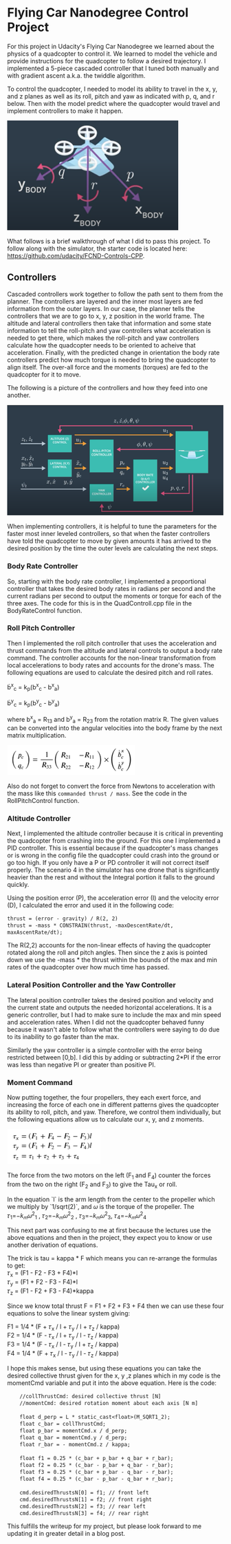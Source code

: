 

# Flying Car Nanodegree Control Project

[//]: # (Image References)

[xyz]: (./animations/xyz.png) "Dyanmics of Drone"
[img1]: (./animations/cascadedcontroller.png) "Controller"
[img12]: (./animations/matrixrollPitch.png) "Matrix Roll Pitch"
[img13]: (./animations/momentcommand.png) "Moment Command"

For this project in Udacity's Flying Car Nanodegree we learned about the physics of a quadcopter to control it. We learned to model the vehicle and provide instructions for the quadcopter to follow a desired trajectory. I implemented a 5-piece cascaded controller that I tuned both manually and with gradient ascent a.k.a. the twiddle algorithm.

To control the quadcopter, I needed to model its ability to travel in the x, y, and z planes as well as its roll, pitch and yaw as indicated with p, q, and r below. Then with the model predict where the quadcopter would travel and implement controllers to make it happen. 

![xyz](https://github.com/cdurrans/FCND-Controls-CPP/blob/master/animations/xyz.PNG)

What follows is a brief walkthrough of what I did to pass this project. To follow along with the simulator, the starter code is located here: https://github.com/udacity/FCND-Controls-CPP.

## Controllers

Cascaded controllers work together to follow the path sent to them from the planner. The controllers are layered and the inner most layers are fed information from the outer layers. In our case, the planner tells the controllers that we are to go to x, y, z position in the world frame. The altitude and lateral controllers then take that information and some state information to tell the roll-pitch and yaw controllers what acceleration is needed to get there, which makes the roll-pitch and yaw controllers calculate how the quadcopter needs to be oriented to acheive that acceleration. Finally, with the predicted change in orientation the body rate controllers predict how much torque is needed to bring the quadcopter to align itself. The over-all force and the moments (torques) are fed to the quadcopter for it to move.

The following is a picture of the controllers and how they feed into one another.

![Cascaded Controller](https://github.com/cdurrans/FCND-Controls-CPP/blob/master/animations/cascadedcontroller.PNG)

When implementing controllers, it is helpful to tune the parameters for the faster most inner leveled controllers, so that when the faster controllers have told the quadcopter to move by given amounts it has arrived to the desired position by the time the outer levels are calculating the next steps.

### Body Rate Controller
So, starting with the body rate controller, I implemented a proportional controller that takes the desired body rates in radians per second and the current radians per second to output the moments or torque for each of the three axes. The code for this is in the QuadControll.cpp file in the BodyRateControl function.

### Roll Pitch Controller
Then I implemented the roll pitch controller that uses the acceleration and thrust commands from the altitude and lateral controls to output a body rate command. The controller accounts for the non-linear transformation from local accelerations to body rates and accounts for the drone's mass. The following equations are used to calculate the desired pitch and roll rates.

b&#775;<sup>x</sup><sub>c</sub> = k<sub>p</sub>(b<sup>x</sup><sub>c</sub> - b<sup>x</sup><sub>a</sub>)

b&#775;<sup>y</sup><sub>c</sub> = k<sub>p</sub>(b<sup>y</sup><sub>c</sub> - b<sup>y</sup><sub>a</sub>)

where b<sup>x</sup><sub>a</sub> = R<sub>13</sub> and b<sup>y</sup><sub>a</sub> = R<sub>23</sub> from the rotation matrix R. The given values can be converted into the angular velocities into the body frame by the next matrix multiplication.

![matrixrollPitch](https://github.com/cdurrans/FCND-Controls-CPP/blob/master/animations/matrixrollPitch.PNG)

Also do not forget to convert the force from Newtons to acceleration with the mass like this `commanded thrust / mass`. See the code in the RollPitchControl function.

### Altitude Controller
Next, I implemented the altitude controller because it is critical in preventing the quadcopter from crashing into the ground. For this one I implemented a PID controller. This is essential because if the quadcopter's mass changes or is wrong in the config file the quadcopter could crash into the ground or go too high. If you only have a P or PD controller it will not correct itself properly. The scenario 4 in the simulator has one drone that is significantly heavier than the rest and without the Integral portion it falls to the ground quickly.

Using the position error (P), the acceleration error (I) and the velocity error (D), I calculated the error and used it in the following code:

```  
thrust = (error - gravity) / R(2, 2)
thrust = -mass * CONSTRAIN(thrust, -maxDescentRate/dt, maxAscentRate/dt);
```

The R(2,2) accounts for the non-linear effects of having the quadcopter rotated along the roll and pitch angles. Then since the z axis is pointed down we use the -mass * the thrust within the bounds of the max and min rates of the quadcopter over how much time has passed.

### Lateral Position Controller and the Yaw Controller

The lateral position controller takes the desired position and velocity and the current state and outputs the needed horizontal accelerations. It is a generic controller, but I had to make sure to include the max and min speed and acceleration rates. When I did not the quadcopter behaved funny because it wasn't able to follow what the controllers were saying to do due to its inability to go faster than the max.

Similarly the yaw controller is a simple controller with the error being restricted between [0,b]. I did this by adding or subtracting 2*PI if the error was less than negative PI or greater than positive PI.

### Moment Command

Now putting together, the four propellers, they each exert force, and increasing the force of each one in different patterns gives the quadcopter its ability to roll, pitch, and yaw. Therefore, we control them individually, but the following equations allow us to calculate our x, y, and z moments.

![momentcommand](https://github.com/cdurrans/FCND-Controls-CPP/blob/master/animations/momentcommand.PNG)

The force from the two motors on the left (F<sub>1</sub> and F<sub>4</sub>) counter the forces from the two on the right (F<sub>2</sub> and F<sub>3</sub>) to give the Tau<sub>x</sub> or roll.
<p></p>
In the equation `l` is the arm length from the center to the propeller which we multiply by `1/sqrt(2)`, and 𝜔 is the torque of the propeller. The 𝜏<sub>1</sub>=−𝑘<sub>𝑚</sub>𝜔<sup>2</sup><sub>1</sub> , 𝜏<sub>2</sub>=−𝑘<sub>𝑚</sub>𝜔<sup>2</sup><sub>2</sub> , 𝜏<sub>3</sub>=−𝑘<sub>𝑚</sub>𝜔<sup>2</sup><sub>3</sub>,
𝜏<sub>4</sub>=−𝑘<sub>𝑚</sub>𝜔<sup>2</sup><sub>4</sub>
<p></p>
This next part was confusing to me at first because the lectures use the above equations and then in the project, they expect you to know or use another derivation of equations. 
<p></p> 
The trick is tau = kappa * F which means you can re-arrange the formulas to get:<br>
𝜏<sub>x</sub> = (F1 - F2 - F3 + F4)*l<br>
𝜏<sub>y</sub> = (F1 + F2 - F3 - F4)*l<br>
𝜏<sub>z</sub> = (F1 - F2 + F3 - F4)*kappa<br>

Since we know total thrust F = F1 + F2 + F3 + F4 then we can use these four equations to solve the linear system giving:<br>

F1 = 1/4 * (F + 𝜏<sub>x</sub> / l + 𝜏<sub>y</sub> / l + 𝜏<sub>z</sub> / kappa)<br>
F2 = 1/4 * (F - 𝜏<sub>x</sub> / l + 𝜏<sub>y</sub> / l - 𝜏<sub>z</sub> / kappa)<br>
F3 = 1/4 * (F - 𝜏<sub>x</sub> / l - 𝜏<sub>y</sub> / l + 𝜏<sub>z</sub> / kappa)<br>
F4 = 1/4 * (F + 𝜏<sub>x</sub> / l - 𝜏<sub>y</sub> / l - 𝜏<sub>z</sub> / kappa)<br>

I hope this makes sense, but using these equations you can take the desired collective thrust given for the x, y ,z planes which in my code is the momentCmd variable and put it into the above equation. Here is the code:

```
    //collThrustCmd: desired collective thrust [N]
    //momentCmd: desired rotation moment about each axis [N m]

    float d_perp = L * static_cast<float>(M_SQRT1_2);
    float c_bar = collThrustCmd; 
    float p_bar = momentCmd.x / d_perp;
    float q_bar = momentCmd.y / d_perp;
    float r_bar = - momentCmd.z / kappa;

    float f1 = 0.25 * (c_bar + p_bar + q_bar + r_bar);
    float f2 = 0.25 * (c_bar - p_bar + q_bar - r_bar);
    float f3 = 0.25 * (c_bar + p_bar - q_bar - r_bar);
    float f4 = 0.25 * (c_bar - p_bar - q_bar + r_bar);
  
    cmd.desiredThrustsN[0] = f1; // front left
    cmd.desiredThrustsN[1] = f2; // front right
    cmd.desiredThrustsN[2] = f3; // rear left
    cmd.desiredThrustsN[3] = f4; // rear right
```

This fulfills the writeup for my project, but please look forward to me updating it in greater detail in a blog post.


